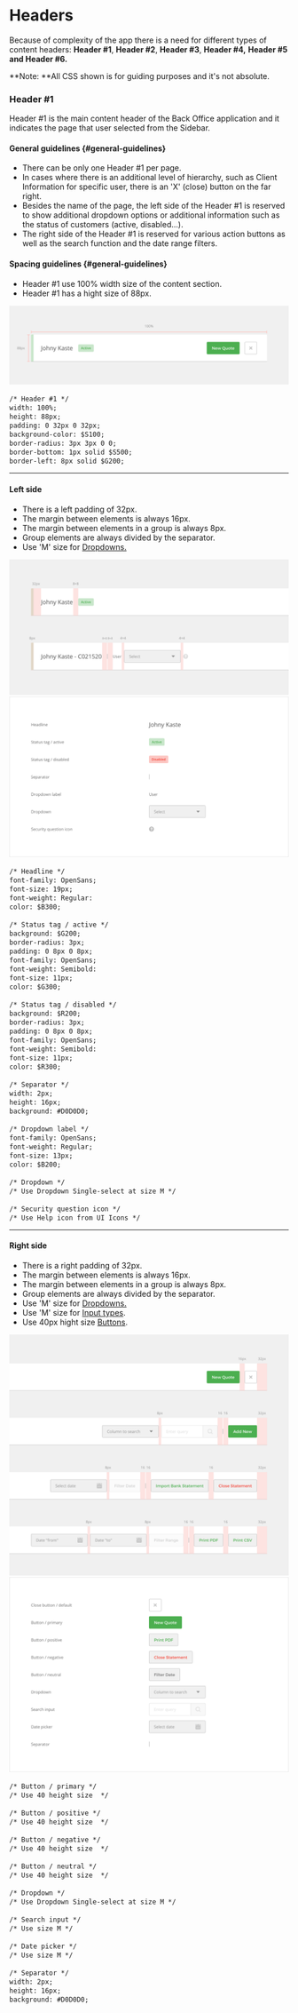 # Headers

Because of complexity of the app there is a need for different types of content headers: **Header \#1**, **Header \#2**, **Header \#3**, **Header \#4,** **Header \#5 **and** Header \#6.**

**Note: **All CSS shown is for guiding purposes and it's not absolute.

### Header \#1

Header \#1 is the main content header of the Back Office application and it indicates the page that user selected from the Sidebar.

#### General guidelines {#general-guidelines}

* There can be only one Header \#1 per page.
* In cases where there is an additional level of hierarchy, such as Client Information for specific user, there is an 'X' \(close\) button on the far right.
* Besides the name of the page, the left side of the Header \#1 is reserved to show additional dropdown options or additional information such as the status of customers \(active, disabled...\).
* The right side of the Header \#1 is reserved for various action buttons as well as the search function and the date range filters.

#### Spacing guidelines {#general-guidelines}

* Header \#1 use 100% width size of the content section.
* Header \#1 has a hight size of 88px.

![](/assets/organisms/headers-header-1-sizing.png)

```
/* Header #1 */
width: 100%;
height: 88px;
padding: 0 32px 0 32px;
background-color: $S100;
border-radius: 3px 3px 0 0;
border-bottom: 1px solid $S500;
border-left: 8px solid $G200;
```

---

#### Left side

* There is a left padding of 32px.
* The margin between elements is always 16px.
* The margin between elements in a group is always 8px.
* Group elements are always divided by the separator.
* Use 'M' size for [Dropdowns.](/atoms/dropdowns.md)

![](/assets/organisms/headers-header-1-spacing-left.png)![](/assets/organisms/headers-header-1-atoms-left.png)

```
/* Headline */
font-family: OpenSans;
font-size: 19px;
font-weight: Regular:
color: $B300;

/* Status tag / active */
background: $G200;
border-radius: 3px;
padding: 0 8px 0 8px;
font-family: OpenSans;
font-weight: Semibold:
font-size: 11px;
color: $G300;

/* Status tag / disabled */
background: $R200;
border-radius: 3px;
padding: 0 8px 0 8px;
font-family: OpenSans;
font-weight: Semibold:
font-size: 11px;
color: $R300;

/* Separator */
width: 2px;
height: 16px;
background: #D0D0D0;

/* Dropdown label */
font-family: OpenSans;
font-weight: Regular;
font-size: 13px;
color: $B200;

/* Dropdown */
/* Use Dropdown Single-select at size M */

/* Security question icon */
/* Use Help icon from UI Icons */
```

---

#### Right side

* There is a right padding of 32px.
* The margin between elements is always 16px.
* The margin between elements in a group is always 8px.
* Group elements are always divided by the separator.
* Use 'M' size for [Dropdowns.](/atoms/dropdowns.md)
* Use 'M' size for [Input types](/atoms/input-types.md).
* Use 40px hight size [Buttons](/atoms/buttons.md).

![](/assets/organisms/headers-header-1-spacing-right.png)![](/assets/organisms/headers-header-1-atoms-right.png)

```
/* Button / primary */
/* Use 40 height size  */

/* Button / positive */
/* Use 40 height size  */

/* Button / negative */
/* Use 40 height size  */

/* Button / neutral */
/* Use 40 height size  */

/* Dropdown */
/* Use Dropdown Single-select at size M */

/* Search input */
/* Use size M */

/* Date picker */
/* Use size M */

/* Separator */
width: 2px;
height: 16px;
background: #D0D0D0;
```



